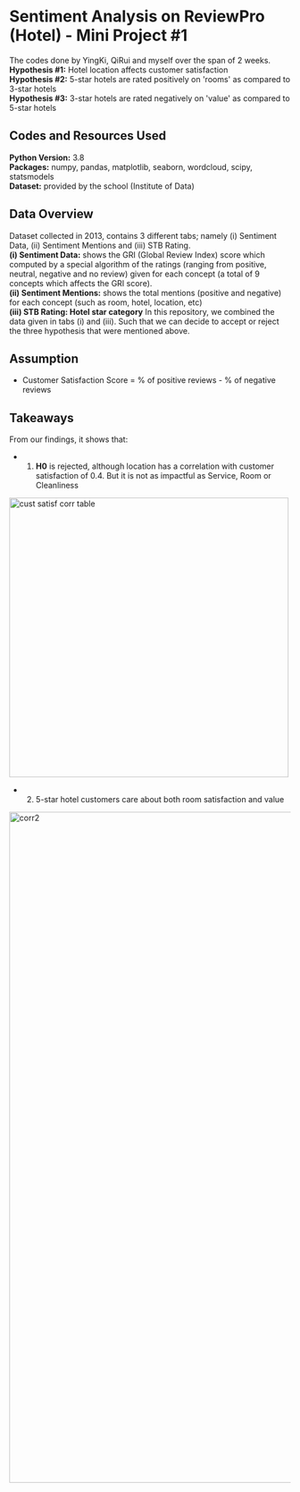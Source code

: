# Sentiment Analysis on ReviewPro (Hotel) - Mini Project #1 
The codes done by YingKi, QiRui and myself over the span of 2 weeks. 
\
**Hypothesis #1:** Hotel location affects customer satisfaction  
**Hypothesis #2:** 5-star hotels are rated positively on 'rooms' as compared to 3-star hotels
\
**Hypothesis #3:** 3-star hotels are rated negatively on 'value' as compared to 5-star hotels

## Codes and Resources Used 
**Python Version:** 3.8 \
**Packages:** numpy, pandas, matplotlib, seaborn, wordcloud, scipy, statsmodels \
**Dataset:** provided by the school (Institute of Data)

## Data Overview 
Dataset collected in 2013, contains 3 different tabs; namely (i) Sentiment Data, (ii) Sentiment Mentions and (iii) STB Rating.
\
**(i) Sentiment Data:** shows the GRI (Global Review Index) score which computed by a special algorithm of the ratings (ranging from positive, neutral, negative and no review) given for each concept (a total of 9 concepts which affects the GRI score).
\
**(ii) Sentiment Mentions:** shows the total mentions (positive and negative) for each concept (such as room, hotel, location, etc) 
\
**(iii) STB Rating: Hotel star category**
In this repository, we combined the data given in tabs (i) and (iii). Such that we can decide to accept or reject the three hypothesis that were mentioned above. 

## Assumption 
* Customer Satisfaction Score = % of positive reviews - % of negative reviews 

## Takeaways 
From our findings, it shows that: 
* 1. **H0** is rejected, although location has a correlation with customer satisfaction of 0.4. But it is not as impactful as Service, Room or Cleanliness 

<img width="500" alt="cust satisf corr table" src="https://user-images.githubusercontent.com/77626155/128627941-84ce1184-a3e9-421d-96a2-45cf3d0fb781.PNG">

* 2. 5-star hotel customers care about both room satisfaction and value 

<img width="1200" alt="corr2" src="https://user-images.githubusercontent.com/77626155/128628188-01830dce-b2c9-436d-977a-71b1861d5e15.PNG">
